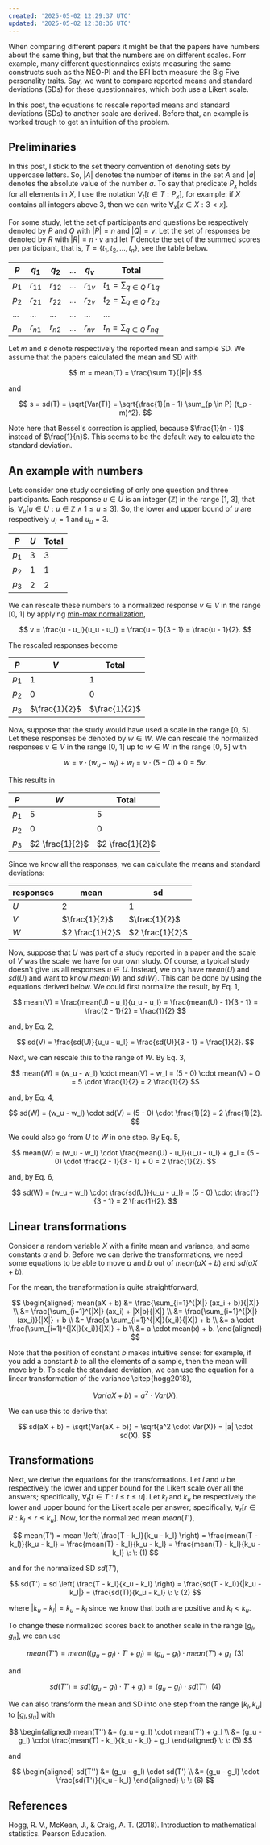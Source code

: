 ```yaml
---
created: '2025-05-02 12:29:37 UTC'
updated: '2025-05-02 12:38:36 UTC'
---
```


When comparing different papers it might be that the papers have numbers about the same thing, but that the numbers are on different scales.
Forr example, many different questionnaires exists measuring the same constructs such as the NEO-PI and the BFI both measure the Big Five personality traits.
Say, we want to compare reported means and standard deviations (SDs) for these questionnaires, which both use a Likert scale.

In this post, the equations to rescale reported means and standard deviations (SDs) to another scale are derived.
Before that, an example is worked trough to get an intuition of the problem.

## Preliminaries

In this post, I stick to the set theory convention of denoting sets by uppercase letters.
So, $|A|$ denotes the number of items in the set $A$ and $|a|$ denotes the absolute value of the number $a$.
To say that predicate $P_x$ holds for all elements in $X$, I use the notation $\forall_t[t \in T : P_x]$, for example: if $X$ contains all integers above 3, then we can write $\forall_x[x \in X : 3 < x]$.

For some study, let the set of participants and questions be respectively denoted by $P$ and $Q$ with $|P| = n$ and $|Q| = v$.
Let the set of responses be denoted by $R$ with $|R| = n \cdot v$ and let $T$ denote the set of the summed scores per participant, that is, $T = \{ t_1, t_2, \ldots, t_n \}$, see the table below.

| $P$ | $q_1$ | $q_2$ | ... | $q_v$ | Total
| --- | --- | --- | --- | --- | ---
| $p_1$ | $r_{11}$ | $r_{12}$ | ... | $r_{1v}$ | $t_1 = \sum_{q \in Q} \: r_{1q}$
| $p_2$ | $r_{21}$ | $r_{22}$ | ... | $r_{2v}$ | $t_2 = \sum_{q \in Q} \: r_{2q}$
| ... | ... | ... | ... | ... | ...
| $p_n$ | $r_{n1}$ | $r_{n2}$ | ... | $r_{nv}$ | $t_n = \sum_{q \in Q} \: r_{nq}$

Let $m$ and $s$ denote respectively the reported mean and sample SD.
We assume that the papers calculated the mean and SD with

$$
m = mean(T) = \frac{\sum T}{|P|}
$$

and

$$
s = sd(T) = \sqrt{Var(T)} = \sqrt{\frac{1}{n - 1} \sum_{p \in P} (t_p - m)^2}.
$$

Note here that Bessel's correction is applied, because $\frac{1}{n - 1}$ instead of $\frac{1}{n}$.
This seems to be the default way to calculate the standard deviation.

## An example with numbers

Lets consider one study consisting of only one question and three participants.
Each response $u \in U$ is an integer ($\mathbb{Z}$) in the range [1, 3], that is, $\forall_u[u \in U : u \in \mathbb{Z} \land 1 \leq u \leq 3]$.
So, the lower and upper bound of $u$ are respectively $u_l = 1$ and $u_u = 3$.

| $P$ | $U$ | Total
| --- | --- | ---
| $p_1$ | 3 | 3
| $p_2$ | 1 | 1
| $p_3$ | 2 | 2

We can rescale these numbers to a normalized response $v \in V$ in the range [0, 1] by applying [min-max normalization](https://en.wikipedia.org/wiki/Feature_scaling),

$$
v = \frac{u - u_l}{u_u - u_l} = \frac{u - 1}{3 - 1} = \frac{u - 1}{2}.
$$

The rescaled responses become

| $P$ | $V$ | Total
| --- | --- | ---
| $p_1$ | 1 | 1
| $p_2$ | 0 | 0
| $p_3$ | $\frac{1}{2}$ | $\frac{1}{2}$

Now, suppose that the study would have used a scale in the range [0, 5].
Let these responses be denoted by $w \in W$.
We can rescale the normalized responses $v \in V$ in the range [0, 1] up to $w \in W$ in the range [0, 5] with

$$
w = v \cdot (w_u - w_l) + w_l = v \cdot (5 - 0) + 0 = 5v.
$$

This results in

| $P$ | $W$ | Total
| --- | --- | ---
| $p_1$ | 5 | 5
| $p_2$ | 0 | 0
| $p_3$ | $2 \frac{1}{2}$ | $2 \frac{1}{2}$

Since we know all the responses, we can calculate the means and standard deviations:

| responses | mean | sd
| --- | --- | ---
| $U$ | $2$ | $1$
| $V$ | $\frac{1}{2}$ | $\frac{1}{2}$
| $W$ | $2 \frac{1}{2}$ | $2 \frac{1}{2}$

Now, suppose that $U$ was part of a study reported in a paper and the scale of $V$ was the scale we have for our own study.
Of course, a typical study doesn't give us all responses $u \in U$.
Instead, we only have $mean(U)$ and $sd(U)$ and want to know $mean(W)$ and $sd(W)$.
This can be done by using the equations derived below.
We could first normalize the result, by Eq. 1,

$$
mean(V) = \frac{mean(U) - u_l}{u_u - u_l} = \frac{mean(U) - 1}{3 - 1} = \frac{2 - 1}{2} = \frac{1}{2}
$$

and, by Eq. 2,

$$
sd(V) = \frac{sd(U)}{u_u - u_l} = \frac{sd(U)}{3 - 1} = \frac{1}{2}.
$$

Next, we can rescale this to the range of $W$.
By Eq. 3,

$$
mean(W) = (w_u - w_l) \cdot mean(V) + w_l = (5 - 0) \cdot mean(V) + 0 = 5 \cdot \frac{1}{2} = 2 \frac{1}{2}
$$

and, by Eq. 4,

$$
sd(W) = (w_u - w_l) \cdot sd(V) = (5 - 0) \cdot \frac{1}{2} = 2 \frac{1}{2}.
$$

We could also go from $U$ to $W$ in one step.
By Eq. 5,

$$
mean(W) = (w_u - w_l) \cdot \frac{mean(U) - u_l}{u_u - u_l} + g_l = (5 - 0) \cdot \frac{2 - 1}{3 - 1} + 0 = 2 \frac{1}{2}.
$$

and, by Eq. 6,

$$
sd(W) = (w_u - w_l) \cdot \frac{sd(U)}{u_u - u_l} = (5 - 0) \cdot \frac{1}{3 - 1} = 2 \frac{1}{2}.
$$

## Linear transformations

Consider a random variable $X$ with a finite mean and variance, and some constants $a$ and $b$.
Before we can derive the transformations, we need some equations to be able to move $a$ and $b$ out of $mean(aX + b)$ and $sd(aX + b)$.

For the mean, the transformation is quite straightforward,

$$
\begin{aligned}
mean(aX + b) &= \frac{\sum_{i=1}^{|X|} (ax_i + b)}{|X|} \\
  &= \frac{\sum_{i=1}^{|X|} (ax_i) + |X|b}{|X|} \\
  &= \frac{\sum_{i=1}^{|X|} (ax_i)}{|X|} + b \\
  &= \frac{a \sum_{i=1}^{|X|}(x_i)}{|X|} + b \\
  &= a \cdot \frac{\sum_{i=1}^{|X|}(x_i)}{|X|} + b \\
  &= a \cdot mean(x) + b.
\end{aligned}
$$

Note that the position of constant $b$ makes intuitive sense: for example, if you add a constant $b$ to all the elements of a sample, then the mean will move by $b$.
To scale the standard deviation, we can use the equation for a linear transformation of the variance \citep{hogg2018},

$$ Var(aX + b) = a^2 \cdot Var(X). $$

We can use this to derive that

$$ sd(aX + b) = \sqrt{Var(aX + b)} = \sqrt{a^2 \cdot Var(X)} = |a| \cdot sd(X). $$

## Transformations

Next, we derive the equations for the transformations.
Let $l$ and $u$ be respectively the lower and upper bound for the Likert scale over all the answers; specifically, $\forall_t [t \in T : l \leq t \leq u]$.
Let $k_l$ and $k_u$ be respectively the lower and upper bound for the Likert scale per answer; specifically, $\forall_r [ r \in R : k_l \leq r \leq k_u]$.
Now, for the normalized mean $mean(T')$,

$$
mean(T')
  = mean \left( \frac{T - k_l}{k_u - k_l} \right)
  = \frac{mean(T - k_l)}{k_u - k_l}
  = \frac{mean(T) - k_l}{k_u - k_l}
  = \frac{mean(T) - k_l}{k_u - k_l}
  \: \: (1)
$$

and for the normalized SD $sd(T')$,

$$
sd(T')
  = sd \left( \frac{T - k_l}{k_u - k_l} \right)
  = \frac{sd(T - k_l)}{|k_u - k_l|}
  = \frac{sd(T)}{k_u - k_l}
  \: \: (2)
$$

where $|k_u - k_l| = k_u - k_l$ since we know that both are positive and $k_l < k_u$.

To change these normalized scores back to another scale in the range $[g_l, g_u]$, we can use

$$
mean(T'')
  = mean((g_u - g_l) \cdot T' + g_l)
  = (g_u - g_l) \cdot mean(T') + g_l
  \: \: (3)
$$

and

$$
sd(T'')
 = sd((g_u - g_l) \cdot T' + g_l)
 = (g_u - g_l) \cdot sd(T')
 \: \: (4)
$$

We can also transform the mean and SD into one step from the range $[k_l, k_u]$ to $[g_l, g_u]$ with

$$
\begin{aligned}
mean(T'') &= (g_u - g_l) \cdot mean(T') + g_l \\
 &= (g_u - g_l) \cdot \frac{mean(T) - k_l}{k_u - k_l} + g_l
\end{aligned}
\: \: (5)
$$

and

$$
\begin{aligned}
sd(T'') &= (g_u - g_l) \cdot sd(T') \\
 &= (g_u - g_l) \cdot \frac{sd(T')}{k_u - k_l}
\end{aligned}
\: \: (6)
$$

## References

<a id="hogg2018"></a>
Hogg, R. V., McKean, J., & Craig, A. T. (2018).
Introduction to mathematical statistics.
Pearson Education.

